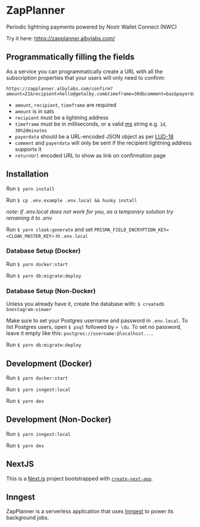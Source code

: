 # ZapPlanner

Periodic lightning payments powered by Nostr Wallet Connect (NWC)

Try it here: https://zapplanner.albylabs.com/

## Programmatically filling the fields

As a service you can programmatically create a URL with all the subscription properties that your users will only need to confirm:

```
https://zapplanner.albylabs.com/confirm?amount=21&recipient=hello@getalby.com&timeframe=30d&comment=baz&payerdata=%7B%22name%22%3A%22Bob%22%7D&returnUrl=https%3A%2F%2Fexample.com
```

- `amount`, `recipient`, `timeframe` are required
- `amount` is in sats
- `recipient` must be a lightning address
- `timeframe` must be in milliseconds, or a valid [ms](https://www.npmjs.com/package/ms) string e.g. `1d`, `30%20minutes`
- `payerdata` should be a URL-encoded JSON object as per [LUD-18](https://github.com/lnurl/luds/blob/luds/18.md)
- `comment` and `payerdata` will only be sent if the recipient lightning address supports it
- `returnUrl` encoded URL to show as link on confirmation page

## Installation

Run `$ yarn install`

Run `$ cp .env.example .env.local && husky install`

_note: if .env.local does not work for you, as a temporary solution try renaming it to .env_

Run `$ yarn cloak:generate` and set `PRISMA_FIELD_ENCRYPTION_KEY=<CLOAK_MASTER_KEY>` in `.env.local`

### Database Setup (Docker)

Run `$ yarn docker:start`

Run `$ yarn db:migrate:deploy`

### Database Setup (Non-Docker)

Unless you already have it, create the database with: `$ createdb boostagram-viewer`

Make sure to set your Postgres username and password in `.env.local`. To list Postgres users, open `$ psql` followed by `> \du`. To set no password, leave it empty like this: `postgres://username:@localhost...`.

Run `$ yarn db:migrate:deploy`

## Development (Docker)

Run `$ yarn docker:start`

Run `$ yarn inngest:local`

Run `$ yarn dev`

## Development (Non-Docker)

Run `$ yarn inngest:local`

Run `$ yarn dev`

## NextJS

This is a [Next.js](https://nextjs.org/) project bootstrapped with [`create-next-app`](https://github.com/vercel/next.js/tree/canary/packages/create-next-app).

## Inngest

ZapPlanner is a serverless application that uses [Inngest](https://www.inngest.com/) to power its background jobs.
